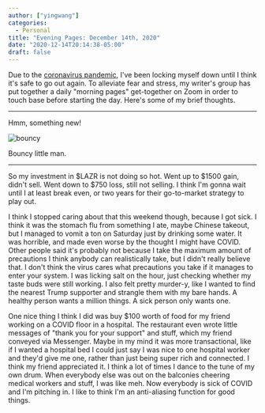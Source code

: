 ```yaml
---
author: ["yingwang"]
categories:
  - Personal
title: "Evening Pages: December 14th, 2020"
date: "2020-12-14T20:14:38-05:00"
draft: false
---
```


Due to the [coronavirus
pandemic](https://en.wikipedia.org/wiki/2019-20_coronavirus_pandemic), I've been
locking myself down until I think it's safe to go out again. To alleviate fear
and stress, my writer's group has put together a daily "morning pages"
get-together on Zoom in order to touch base before starting the day. Here's some
of my brief thoughts.

---

Hmm, something new!

![bouncy](/img/posts/2020/12/14/evening_pages.gif)

Bouncy little man.

---

So my investment in $LAZR is not doing so hot. Went up to $1500 gain, didn't
sell. Went down to $750 loss, still not selling. I think I'm gonna wait until I
at least break even, or two years for their go-to-market strategy to play out.

I think I stopped caring about that this weekend though, because I got sick. I
think it was the stomach flu from something I ate, maybe Chinese takeout, but I
managed to vomit a ton on Saturday just by drinking some water. It was horrible,
and made even worse by the thought I might have COVID. Other people said it's
probably not because I take the maximum amount of precautions I think anybody
can realistically take, but I didn't really believe that. I don't think the
virus cares what precautions you take if it manages to enter your system. I was
licking salt on the hour, just checking whether my taste buds were still
working. I also felt pretty murder-y, like I wanted to find the nearest Trump
supporter and strangle them with my bare hands. A healthy person wants a million
things. A sick person only wants one.

One nice thing I think I did was buy $100 worth of food for my friend working on
a COVID floor in a hospital. The restaurant even wrote little messages of "thank
you for your support" and stuff, which my friend conveyed via Messenger. Maybe
in my mind it was more transactional, like if I wanted a hospital bed I could
just say I was nice to one hospital worker and they'd give me one, rather than
just being super rich and connected. I think my friend appreciated it. I think a
lot of times I dance to the tune of my own drum. When everybody else was out on
the balconies cheering medical workers and stuff, I was like meh. Now everybody
is sick of COVID and I'm pitching in. I like to think I'm an anti-aliasing
function for good things.
